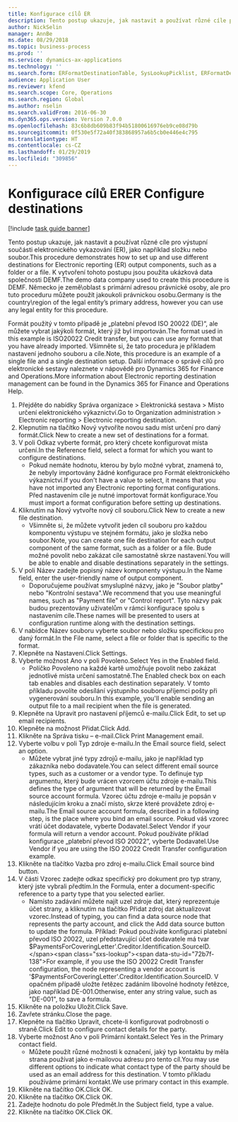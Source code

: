 ```yaml
---
title: Konfigurace cílů ER
description: Tento postup ukazuje, jak nastavit a používat různé cíle pro výstupní součásti elektronického vykazování (ER), jako například složku nebo soubor.
author: NickSelin
manager: AnnBe
ms.date: 08/29/2018
ms.topic: business-process
ms.prod: ''
ms.service: dynamics-ax-applications
ms.technology: ''
ms.search.form: ERFormatDestinationTable, SysLookupPicklist, ERFormatDestinationSettings, ERFormatDestinationEmailSettings, ERExpressionDesignerFormula, SRSPrintDestinationTokens
audience: Application User
ms.reviewer: kfend
ms.search.scope: Core, Operations
ms.search.region: Global
ms.author: nselin
ms.search.validFrom: 2016-06-30
ms.dyn365.ops.version: Version 7.0.0
ms.openlocfilehash: 83c6b8db609b83f94b51800616976eb9ce08d79b
ms.sourcegitcommit: 0f530e5f72a40f383868957a6b5cb0e446e4c795
ms.translationtype: HT
ms.contentlocale: cs-CZ
ms.lasthandoff: 01/29/2019
ms.locfileid: "309856"
---
```

# <a name="er-configure-destinations"></a><span data-ttu-id="72b7f-103">Konfigurace cílů ER</span><span class="sxs-lookup"><span data-stu-id="72b7f-103">ER Configure destinations</span></span>

[!include [task guide banner](../../includes/task-guide-banner.md)]

<span data-ttu-id="72b7f-104">Tento postup ukazuje, jak nastavit a používat různé cíle pro výstupní součásti elektronického vykazování (ER), jako například složku nebo soubor.</span><span class="sxs-lookup"><span data-stu-id="72b7f-104">This procedure demonstrates how to set up and use different destinations for Electronic reporting (ER) output components, such as a folder or a file.</span></span> <span data-ttu-id="72b7f-105">K vytvoření tohoto postupu jsou použita ukázková data společnosti DEMF.</span><span class="sxs-lookup"><span data-stu-id="72b7f-105">The demo data company used to create this procedure is DEMF.</span></span> <span data-ttu-id="72b7f-106">Německo je země\oblast s primární adresou právnické osoby, ale pro tuto proceduru můžete použít jakoukoli právnickou osobu.</span><span class="sxs-lookup"><span data-stu-id="72b7f-106">Germany is the country\region of the legal entity’s primary address, however you can use any legal entity for this procedure.</span></span> 

<span data-ttu-id="72b7f-107">Formát použitý v tomto případě je „platební převod ISO 20022 (DE)“, ale můžete vybrat jakýkoli formát, který již byl importován.</span><span class="sxs-lookup"><span data-stu-id="72b7f-107">The format used in this example is ISO20022 Credit transfer, but you can use any format that you have already imported.</span></span> <span data-ttu-id="72b7f-108">Všimněte si, že tato procedura je příkladem nastavení jednoho souboru a cíle.</span><span class="sxs-lookup"><span data-stu-id="72b7f-108">Note, this procedure is an example of a single file and a single destination setup.</span></span> <span data-ttu-id="72b7f-109">Další informace o správě cílů pro elektronické sestavy naleznete v nápovědě pro Dynamics 365 for Finance and Operations.</span><span class="sxs-lookup"><span data-stu-id="72b7f-109">More information about Electronic reporting destination management can be found in the Dynamics 365 for Finance and Operations Help.</span></span>

1. <span data-ttu-id="72b7f-110">Přejděte do nabídky Správa organizace > Elektronická sestava > Místo určení elektronického výkaznictví.</span><span class="sxs-lookup"><span data-stu-id="72b7f-110">Go to Organization administration > Electronic reporting > Electronic reporting destination.</span></span>
2. <span data-ttu-id="72b7f-111">Klepnutím na tlačítko Nový vytvoříte novou sadu míst určení pro daný formát.</span><span class="sxs-lookup"><span data-stu-id="72b7f-111">Click New to create a new set of destinations for a format.</span></span>
3. <span data-ttu-id="72b7f-112">V poli Odkaz vyberte formát, pro který chcete konfigurovat místa určení.</span><span class="sxs-lookup"><span data-stu-id="72b7f-112">In the Reference field, select a format for which you want to configure destinations.</span></span>
    * <span data-ttu-id="72b7f-113">Pokud nemáte hodnotu, kterou by bylo možné vybrat, znamená to, že nebyly importovány žádné konfigurace pro Formát elektronického výkaznictví.</span><span class="sxs-lookup"><span data-stu-id="72b7f-113">If you don't have a value to select, it means that you have not imported any Electronic reporting format configurations.</span></span> <span data-ttu-id="72b7f-114">Před nastavením cíle je nutné importovat formát konfigurace.</span><span class="sxs-lookup"><span data-stu-id="72b7f-114">You must import a format configuration before setting up destinations.</span></span>  
4. <span data-ttu-id="72b7f-115">Kliknutím na Nový vytvořte nový cíl souboru.</span><span class="sxs-lookup"><span data-stu-id="72b7f-115">Click New to create a new file destination.</span></span>
    * <span data-ttu-id="72b7f-116">Všimněte si, že můžete vytvořit jeden cíl souboru pro každou komponentu výstupu ve stejném formátu, jako je složka nebo soubor.</span><span class="sxs-lookup"><span data-stu-id="72b7f-116">Note, you can create one file destination for each output component of the same format, such as a folder or a file.</span></span> <span data-ttu-id="72b7f-117">Bude možné povolit nebo zakázat cíle samostatně skrze nastavení.</span><span class="sxs-lookup"><span data-stu-id="72b7f-117">You will be able to enable and disable destinations separately in the settings.</span></span>  
5. <span data-ttu-id="72b7f-118">V poli Název zadejte popisný název komponenty výstupu.</span><span class="sxs-lookup"><span data-stu-id="72b7f-118">In the Name field, enter the user-friendly name of output component.</span></span>
    * <span data-ttu-id="72b7f-119">Doporučujeme používat smysluplné názvy, jako je "Soubor platby" nebo "Kontrolní sestava".</span><span class="sxs-lookup"><span data-stu-id="72b7f-119">We recommend that you use meaningful names, such as "Payment file" or "Control report".</span></span> <span data-ttu-id="72b7f-120">Tyto názvy pak budou prezentovány uživatelům v rámci konfigurace spolu s nastavením cíle.</span><span class="sxs-lookup"><span data-stu-id="72b7f-120">These names will be presented to users at configuration runtime along with the destination settings.</span></span>  
6. <span data-ttu-id="72b7f-121">V nabídce Název souboru vyberte soubor nebo složku specifickou pro daný formát.</span><span class="sxs-lookup"><span data-stu-id="72b7f-121">In the File name, select a file or folder that is specific to the format.</span></span>
7. <span data-ttu-id="72b7f-122">Klepněte na Nastavení.</span><span class="sxs-lookup"><span data-stu-id="72b7f-122">Click Settings.</span></span>
8. <span data-ttu-id="72b7f-123">Vyberte možnost Ano v poli Povoleno.</span><span class="sxs-lookup"><span data-stu-id="72b7f-123">Select Yes in the Enabled field.</span></span>
    * <span data-ttu-id="72b7f-124">Políčko Povoleno na každé kartě umožňuje povolit nebo zakázat jednotlivé místa určení samostatně.</span><span class="sxs-lookup"><span data-stu-id="72b7f-124">The Enabled check box on each tab enables and disables each destination separately.</span></span> <span data-ttu-id="72b7f-125">V tomto příkladu povolíte odesílání výstupního souboru příjemci pošty při vygenerování souboru.</span><span class="sxs-lookup"><span data-stu-id="72b7f-125">In this example, you'll enable sending an output file to a mail recipient when the file is generated.</span></span>  
9. <span data-ttu-id="72b7f-126">Klepněte na Upravit pro nastavení příjemců e-mailu.</span><span class="sxs-lookup"><span data-stu-id="72b7f-126">Click Edit, to set up email recipients.</span></span>
10. <span data-ttu-id="72b7f-127">Klepněte na možnost Přidat.</span><span class="sxs-lookup"><span data-stu-id="72b7f-127">Click Add.</span></span>
11. <span data-ttu-id="72b7f-128">Klikněte na Správa tisku – e-mail.</span><span class="sxs-lookup"><span data-stu-id="72b7f-128">Click Print Management email.</span></span>
12. <span data-ttu-id="72b7f-129">Vyberte volbu v poli Typ zdroje e-mailu.</span><span class="sxs-lookup"><span data-stu-id="72b7f-129">In the Email source  field, select an option.</span></span>
    * <span data-ttu-id="72b7f-130">Můžete vybrat jiné typy zdrojů e-mailu, jako je například typ zákazníka nebo dodavatele.</span><span class="sxs-lookup"><span data-stu-id="72b7f-130">You can select different email source types, such as a customer or a vendor type.</span></span> <span data-ttu-id="72b7f-131">To definuje typ argumentu, který bude vrácen vzorcem účtu zdroje e-mailu.</span><span class="sxs-lookup"><span data-stu-id="72b7f-131">This defines the type of argument that will be returned by the Email source account formula.</span></span> <span data-ttu-id="72b7f-132">Vzorec účtu zdroje e-mailu je popsán v následujícím kroku a značí místo, skrze které provážete zdroj e-mailu.</span><span class="sxs-lookup"><span data-stu-id="72b7f-132">The Email source account formula, described in a following step, is the place where you bind an email source.</span></span> <span data-ttu-id="72b7f-133">Pokud váš vzorec vrátí účet dodavatele, vyberte Dodavatel.</span><span class="sxs-lookup"><span data-stu-id="72b7f-133">Select Vendor if your formula will return a vendor account.</span></span> <span data-ttu-id="72b7f-134">Pokud používáte příklad konfigurace „platební převod ISO 20022“, vyberte Dodavatel.</span><span class="sxs-lookup"><span data-stu-id="72b7f-134">Use Vendor if you are using the ISO 20022 Credit Transfer configuration example.</span></span>  
13. <span data-ttu-id="72b7f-135">Klikněte na tlačítko Vazba pro zdroj e-mailu.</span><span class="sxs-lookup"><span data-stu-id="72b7f-135">Click Email source bind button.</span></span>
14. <span data-ttu-id="72b7f-136">V části Vzorec zadejte odkaz specifický pro dokument pro typ strany, který jste vybrali předtím.</span><span class="sxs-lookup"><span data-stu-id="72b7f-136">In the Formula, enter a document-specific reference to a party type that you selected earlier.</span></span>
    * <span data-ttu-id="72b7f-137">Namísto zadávání můžete najít uzel zdroje dat, který reprezentuje účet strany, a kliknutím na tlačítko Přidat zdroj dat aktualizovat vzorec.</span><span class="sxs-lookup"><span data-stu-id="72b7f-137">Instead of typing, you can find a data source node that represents the party account, and click the Add data source button to update the formula.</span></span> <span data-ttu-id="72b7f-138">Příklad: Pokud používáte konfiguraci platební převod ISO 20022, uzel představující účet dodavatele má tvar $PaymentsForCoveringLetter'.Creditor.Identification.SourceID.</span><span class="sxs-lookup"><span data-stu-id="72b7f-138">For example, if you use the ISO 20022 Credit Transfer configuration, the node representing a vendor account is '$PaymentsForCoveringLetter'.Creditor.Identification.SourceID.</span></span> <span data-ttu-id="72b7f-139">V opačném případě uložte řetězec zadáním libovolné hodnoty řetězce, jako například DE-001.</span><span class="sxs-lookup"><span data-stu-id="72b7f-139">Otherwise, enter any string value, such as "DE-001", to save a formula.</span></span>  
15. <span data-ttu-id="72b7f-140">Klikněte na položku Uložit.</span><span class="sxs-lookup"><span data-stu-id="72b7f-140">Click Save.</span></span>
16. <span data-ttu-id="72b7f-141">Zavřete stránku.</span><span class="sxs-lookup"><span data-stu-id="72b7f-141">Close the page.</span></span>
17. <span data-ttu-id="72b7f-142">Klepněte na tlačítko Upravit, chcete-li konfigurovat podrobnosti o straně.</span><span class="sxs-lookup"><span data-stu-id="72b7f-142">Click Edit to configure contact details for the party.</span></span>
18. <span data-ttu-id="72b7f-143">Vyberte možnost Ano v poli Primární kontakt.</span><span class="sxs-lookup"><span data-stu-id="72b7f-143">Select Yes in the Primary contact field.</span></span>
    * <span data-ttu-id="72b7f-144">Můžete použít různé možnosti k označení, jaký typ kontaktu by měla strana používat jako e-mailovou adresu pro tento cíl.</span><span class="sxs-lookup"><span data-stu-id="72b7f-144">You may use different options to indicate what contact type of the party should be used as an email address for this destination.</span></span> <span data-ttu-id="72b7f-145">V tomto příkladu používáme primární kontakt.</span><span class="sxs-lookup"><span data-stu-id="72b7f-145">We use primary contact in this example.</span></span>  
19. <span data-ttu-id="72b7f-146">Klikněte na tlačítko OK.</span><span class="sxs-lookup"><span data-stu-id="72b7f-146">Click OK.</span></span>
20. <span data-ttu-id="72b7f-147">Klikněte na tlačítko OK.</span><span class="sxs-lookup"><span data-stu-id="72b7f-147">Click OK.</span></span>
21. <span data-ttu-id="72b7f-148">Zadejte hodnotu do pole Předmět.</span><span class="sxs-lookup"><span data-stu-id="72b7f-148">In the Subject field, type a value.</span></span>
22. <span data-ttu-id="72b7f-149">Klikněte na tlačítko OK.</span><span class="sxs-lookup"><span data-stu-id="72b7f-149">Click OK.</span></span>

